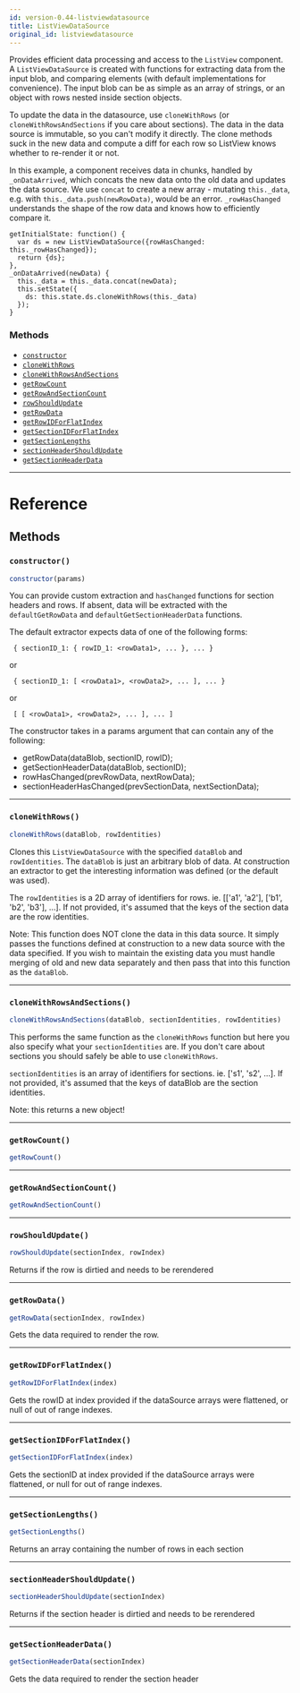 ```yaml
---
id: version-0.44-listviewdatasource
title: ListViewDataSource
original_id: listviewdatasource
---
```


Provides efficient data processing and access to the
`ListView` component.  A `ListViewDataSource` is created with functions for
extracting data from the input blob, and comparing elements (with default
implementations for convenience).  The input blob can be as simple as an
array of strings, or an object with rows nested inside section objects.

To update the data in the datasource, use `cloneWithRows` (or
`cloneWithRowsAndSections` if you care about sections).  The data in the
data source is immutable, so you can't modify it directly.  The clone methods
suck in the new data and compute a diff for each row so ListView knows
whether to re-render it or not.

In this example, a component receives data in chunks, handled by
`_onDataArrived`, which concats the new data onto the old data and updates the
data source.  We use `concat` to create a new array - mutating `this._data`,
e.g. with `this._data.push(newRowData)`, would be an error. `_rowHasChanged`
understands the shape of the row data and knows how to efficiently compare
it.

```
getInitialState: function() {
  var ds = new ListViewDataSource({rowHasChanged: this._rowHasChanged});
  return {ds};
},
_onDataArrived(newData) {
  this._data = this._data.concat(newData);
  this.setState({
    ds: this.state.ds.cloneWithRows(this._data)
  });
}
```


### Methods

- [`constructor`](listviewdatasource.md#constructor)
- [`cloneWithRows`](listviewdatasource.md#clonewithrows)
- [`cloneWithRowsAndSections`](listviewdatasource.md#clonewithrowsandsections)
- [`getRowCount`](listviewdatasource.md#getrowcount)
- [`getRowAndSectionCount`](listviewdatasource.md#getrowandsectioncount)
- [`rowShouldUpdate`](listviewdatasource.md#rowshouldupdate)
- [`getRowData`](listviewdatasource.md#getrowdata)
- [`getRowIDForFlatIndex`](listviewdatasource.md#getrowidforflatindex)
- [`getSectionIDForFlatIndex`](listviewdatasource.md#getsectionidforflatindex)
- [`getSectionLengths`](listviewdatasource.md#getsectionlengths)
- [`sectionHeaderShouldUpdate`](listviewdatasource.md#sectionheadershouldupdate)
- [`getSectionHeaderData`](listviewdatasource.md#getsectionheaderdata)




---

# Reference

## Methods

### `constructor()`

```javascript
constructor(params)
```


You can provide custom extraction and `hasChanged` functions for section
headers and rows.  If absent, data will be extracted with the
`defaultGetRowData` and `defaultGetSectionHeaderData` functions.

The default extractor expects data of one of the following forms:

     { sectionID_1: { rowID_1: <rowData1>, ... }, ... }

   or

     { sectionID_1: [ <rowData1>, <rowData2>, ... ], ... }

   or

     [ [ <rowData1>, <rowData2>, ... ], ... ]

The constructor takes in a params argument that can contain any of the
following:

- getRowData(dataBlob, sectionID, rowID);
- getSectionHeaderData(dataBlob, sectionID);
- rowHasChanged(prevRowData, nextRowData);
- sectionHeaderHasChanged(prevSectionData, nextSectionData);




---

### `cloneWithRows()`

```javascript
cloneWithRows(dataBlob, rowIdentities)
```


Clones this `ListViewDataSource` with the specified `dataBlob` and
`rowIdentities`. The `dataBlob` is just an arbitrary blob of data. At
construction an extractor to get the interesting information was defined
(or the default was used).

The `rowIdentities` is a 2D array of identifiers for rows.
ie. [['a1', 'a2'], ['b1', 'b2', 'b3'], ...].  If not provided, it's
assumed that the keys of the section data are the row identities.

Note: This function does NOT clone the data in this data source. It simply
passes the functions defined at construction to a new data source with
the data specified. If you wish to maintain the existing data you must
handle merging of old and new data separately and then pass that into
this function as the `dataBlob`.




---

### `cloneWithRowsAndSections()`

```javascript
cloneWithRowsAndSections(dataBlob, sectionIdentities, rowIdentities)
```


This performs the same function as the `cloneWithRows` function but here
you also specify what your `sectionIdentities` are. If you don't care
about sections you should safely be able to use `cloneWithRows`.

`sectionIdentities` is an array of identifiers for  sections.
ie. ['s1', 's2', ...].  If not provided, it's assumed that the
keys of dataBlob are the section identities.

Note: this returns a new object!




---

### `getRowCount()`

```javascript
getRowCount()
```



---

### `getRowAndSectionCount()`

```javascript
getRowAndSectionCount()
```



---

### `rowShouldUpdate()`

```javascript
rowShouldUpdate(sectionIndex, rowIndex)
```


Returns if the row is dirtied and needs to be rerendered




---

### `getRowData()`

```javascript
getRowData(sectionIndex, rowIndex)
```


Gets the data required to render the row.




---

### `getRowIDForFlatIndex()`

```javascript
getRowIDForFlatIndex(index)
```


Gets the rowID at index provided if the dataSource arrays were flattened,
or null of out of range indexes.




---

### `getSectionIDForFlatIndex()`

```javascript
getSectionIDForFlatIndex(index)
```


Gets the sectionID at index provided if the dataSource arrays were flattened,
or null for out of range indexes.




---

### `getSectionLengths()`

```javascript
getSectionLengths()
```


Returns an array containing the number of rows in each section




---

### `sectionHeaderShouldUpdate()`

```javascript
sectionHeaderShouldUpdate(sectionIndex)
```


Returns if the section header is dirtied and needs to be rerendered




---

### `getSectionHeaderData()`

```javascript
getSectionHeaderData(sectionIndex)
```


Gets the data required to render the section header




